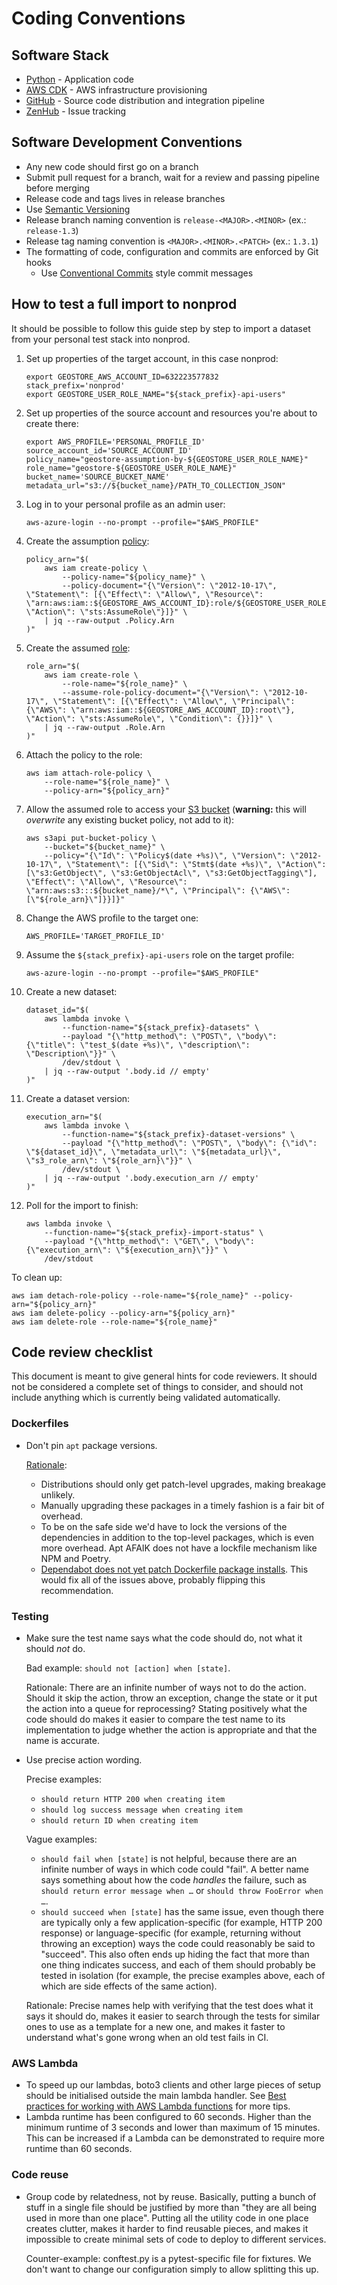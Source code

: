 # Coding Conventions

## Software Stack

- [Python](https://www.python.org/) - Application code
- [AWS CDK](https://aws.amazon.com/cdk/) - AWS infrastructure provisioning
- [GitHub](https://github.com/) - Source code distribution and integration pipeline
- [ZenHub](https://app.zenhub.com/) - Issue tracking

## Software Development Conventions

- Any new code should first go on a branch
- Submit pull request for a branch, wait for a review and passing pipeline before merging
- Release code and tags lives in release branches
- Use [Semantic Versioning](https://semver.org/)
- Release branch naming convention is `release-<MAJOR>.<MINOR>` (ex.: `release-1.3`)
- Release tag naming convention is `<MAJOR>.<MINOR>.<PATCH>` (ex.: `1.3.1`)
- The formatting of code, configuration and commits are enforced by Git hooks
  - Use [Conventional Commits](https://www.conventionalcommits.org/) style commit messages

## How to test a full import to nonprod

It should be possible to follow this guide step by step to import a dataset from your personal test
stack into nonprod.

1. Set up properties of the target account, in this case nonprod:

   ```shell
   export GEOSTORE_AWS_ACCOUNT_ID=632223577832
   stack_prefix='nonprod'
   export GEOSTORE_USER_ROLE_NAME="${stack_prefix}-api-users"
   ```

1. Set up properties of the source account and resources you're about to create there:

   ```shell
   export AWS_PROFILE='PERSONAL_PROFILE_ID'
   source_account_id='SOURCE_ACCOUNT_ID'
   policy_name="geostore-assumption-by-${GEOSTORE_USER_ROLE_NAME}"
   role_name="geostore-${GEOSTORE_USER_ROLE_NAME}"
   bucket_name='SOURCE_BUCKET_NAME'
   metadata_url="s3://${bucket_name}/PATH_TO_COLLECTION_JSON"
   ```

1. Log in to your personal profile as an admin user:

   ```shell
   aws-azure-login --no-prompt --profile="$AWS_PROFILE"
   ```

1. Create the assumption [policy](https://console.aws.amazon.com/iamv2/home?#/policies$customer):

   ```shell
   policy_arn="$(
       aws iam create-policy \
           --policy-name="${policy_name}" \
           --policy-document="{\"Version\": \"2012-10-17\", \"Statement\": [{\"Effect\": \"Allow\", \"Resource\": \"arn:aws:iam::${GEOSTORE_AWS_ACCOUNT_ID}:role/${GEOSTORE_USER_ROLE_NAME}\", \"Action\": \"sts:AssumeRole\"}]}" \
       | jq --raw-output .Policy.Arn
   )"
   ```

1. Create the assumed [role](https://console.aws.amazon.com/iamv2/home?#/roles):

   ```shell
   role_arn="$(
       aws iam create-role \
           --role-name="${role_name}" \
           --assume-role-policy-document="{\"Version\": \"2012-10-17\", \"Statement\": [{\"Effect\": \"Allow\", \"Principal\": {\"AWS\": \"arn:aws:iam::${GEOSTORE_AWS_ACCOUNT_ID}:root\"}, \"Action\": \"sts:AssumeRole\", \"Condition\": {}}]}" \
       | jq --raw-output .Role.Arn
   )"
   ```

1. Attach the policy to the role:

   ```shell
   aws iam attach-role-policy \
       --role-name="${role_name}" \
       --policy-arn="${policy_arn}"
   ```

1. Allow the assumed role to access your [S3 bucket](https://s3.console.aws.amazon.com/s3/home)
   (**warning:** this will _overwrite_ any existing bucket policy, not add to it):

   ```shell
   aws s3api put-bucket-policy \
       --bucket="${bucket_name}" \
       --policy="{\"Id\": \"Policy$(date +%s)\", \"Version\": \"2012-10-17\", \"Statement\": [{\"Sid\": \"Stmt$(date +%s)\", \"Action\": [\"s3:GetObject\", \"s3:GetObjectAcl\", \"s3:GetObjectTagging\"], \"Effect\": \"Allow\", \"Resource\": \"arn:aws:s3:::${bucket_name}/*\", \"Principal\": {\"AWS\": [\"${role_arn}\"]}}]}"
   ```

1. Change the AWS profile to the target one:

   ```shell
   AWS_PROFILE='TARGET_PROFILE_ID'
   ```

1. Assume the `${stack_prefix}-api-users` role on the target profile:

   ```shell
   aws-azure-login --no-prompt --profile="$AWS_PROFILE"
   ```

1. Create a new dataset:

   ```shell
   dataset_id="$(
       aws lambda invoke \
           --function-name="${stack_prefix}-datasets" \
           --payload "{\"http_method\": \"POST\", \"body\": {\"title\": \"test_$(date +%s)\", \"description\": \"Description\"}}" \
           /dev/stdout \
       | jq --raw-output '.body.id // empty'
   )"
   ```

1. Create a dataset version:

   ```shell
   execution_arn="$(
       aws lambda invoke \
           --function-name="${stack_prefix}-dataset-versions" \
           --payload "{\"http_method\": \"POST\", \"body\": {\"id\": \"${dataset_id}\", \"metadata_url\": \"${metadata_url}\", \"s3_role_arn\": \"${role_arn}\"}}" \
           /dev/stdout \
       | jq --raw-output '.body.execution_arn // empty'
   )"
   ```

1. Poll for the import to finish:

   ```shell
   aws lambda invoke \
       --function-name="${stack_prefix}-import-status" \
       --payload "{\"http_method\": \"GET\", \"body\": {\"execution_arn\": \"${execution_arn}\"}}" \
       /dev/stdout
   ```

To clean up:

```shell
aws iam detach-role-policy --role-name="${role_name}" --policy-arn="${policy_arn}"
aws iam delete-policy --policy-arn="${policy_arn}"
aws iam delete-role --role-name="${role_name}"
```

## Code review checklist

This document is meant to give general hints for code reviewers. It should not be considered a
complete set of things to consider, and should not include anything which is currently being
validated automatically.

### Dockerfiles

- Don't pin `apt` package versions.

  [Rationale](https://github.com/linz/geostore/pull/171#discussion_r553474554):

  - Distributions should only get patch-level upgrades, making breakage unlikely.
  - Manually upgrading these packages in a timely fashion is a fair bit of overhead.
  - To be on the safe side we'd have to lock the versions of the dependencies in addition to the
    top-level packages, which is even more overhead. Apt AFAIK does not have a lockfile mechanism
    like NPM and Poetry.
  - [Dependabot does not yet patch Dockerfile package installs](https://github.com/dependabot/dependabot-core/issues/2129).
    This would fix all of the issues above, probably flipping this recommendation.

### Testing

- Make sure the test name says what the code should do, not what it should _not_ do.

  Bad example: `should not [action] when [state]`.

  Rationale: There are an infinite number of ways not to do the action. Should it skip the action,
  throw an exception, change the state or it put the action into a queue for reprocessing? Stating
  positively what the code should do makes it easier to compare the test name to its implementation
  to judge whether the action is appropriate and that the name is accurate.

- Use precise action wording.

  Precise examples:

  - `should return HTTP 200 when creating item`
  - `should log success message when creating item`
  - `should return ID when creating item`

  Vague examples:

  - `should fail when [state]` is not helpful, because there are an infinite number of ways in which
    code could "fail". A better name says something about how the code _handles_ the failure, such
    as `should return error message when …` or `should throw FooError when …`.
  - `should succeed when [state]` has the same issue, even though there are typically only a few
    application-specific (for example, HTTP 200 response) or language-specific (for example,
    returning without throwing an exception) ways the code could reasonably be said to "succeed".
    This also often ends up hiding the fact that more than one thing indicates success, and each of
    them should probably be tested in isolation (for example, the precise examples above, each of
    which are side effects of the same action).

  Rationale: Precise names help with verifying that the test does what it says it should do, makes
  it easier to search through the tests for similar ones to use as a template for a new one, and
  makes it faster to understand what's gone wrong when an old test fails in CI.

### AWS Lambda

- To speed up our lambdas, boto3 clients and other large pieces of setup should be initialised
  outside the main lambda handler. See
  [Best practices for working with AWS Lambda functions](https://docs.aws.amazon.com/lambda/latest/dg/best-practices.html)
  for more tips.
- Lambda runtime has been configured to 60 seconds. Higher than the minimum runtime of 3 seconds and
  lower than maximum of 15 minutes. This can be increased if a Lambda can be demonstrated to require
  more runtime than 60 seconds.

### Code reuse

- Group code by relatedness, not by reuse. Basically, putting a bunch of stuff in a single file
  should be justified by more than "they are all being used in more than one place". Putting all the
  utility code in one place creates clutter, makes it harder to find reusable pieces, and makes it
  impossible to create minimal sets of code to deploy to different services.

  Counter-example: conftest.py is a pytest-specific file for fixtures. We don't want to change our
  configuration simply to allow splitting this up.
